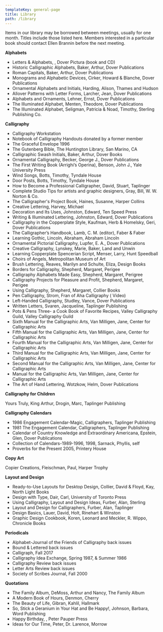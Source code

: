 ```yaml
---
templateKey: general-page
title: Library
path: /library
---
```

Items in our library may be borrowed between meetings, usually for one month. Titles include those listed here. Members interested in a particular book should contact Ellen Brannin before the next meeting.



**Alphabets**

* Letters & Alphabets, , Dover Pictura (book and CD)
* Historic Calligraphic Alphabets, Baker, Arthur, Dover Publications
* Roman Capitals, Baker, Arthur, Dover Publications
* Monograms and Alphabetic Devices, Cirker, Howard & Blanche, Dover Publications
* Ornamental Alphabets and Initials, Harding, Alison, Thames and Hudson
* Allover Patterns with Letter Forms, Larcher, Jean, Dover Publications
* Alphabets and Ornaments, Lehner, Ernst, Dover Publications
* The Illuminated Alphabet, Menten, Theodore, Dover Publications
* The Illuminated Alphabet, Seligman, Patricia & Noad, Timothy, Sterling Publishing Co.



**Calligraphy**

* Calligraphy Workstation
* Notebook of Calligraphy Handouts donated by a former member
* The Graceful Envelope 1996
* The Gutenberg Bible, The Huntington Library, San Marino, CA
* Calligraphic Swash Initials, Baker, Arthur, Dover Books
* Ornamental Calligraphy, Becker, George J., Dover Publications
* The First Writing Book (Arrighi’s Operina), Benson, John J., Yale University Press
* Wind Songs, Botts, Timothy, Tyndale House
* Door Posts, Botts, Timothy, Tyndale House
* How to Become a Professional Calligrapher, David, Stuart, Taplinger
* Complete Studio Tips for artists and graphic designers, Gray, Bill, W. W. Norton & Co.
* The Calligrapher's Project Book, Haines, Susanne, Harper Collins
* Creative Lettering, Harvey, Michael
* Decoration and Its Uses, Johnston, Edward, Ten Speed Press
* Writing & Illuminated Lettering, Johnston, Edward, Dover Publications
* Calligraphy in the Copperplate Style, Kaufman, Herb & Homelsky, Geri, Dover Publications
* The Calligrapher’s Handbook, Lamb, C. M. (editor), Faber & Faber
* Learning Gothic, Lincoln, Abraham, Abraham Lincoln
* Ornamental Pictorial Calligraphy, Lupfer, E. A., Dover Publications
* Creative Calligraphy, Lynskey, Marie, Baker, Land and Unwin
* Learning Copperplate Spencerian Script, Menser, Larry, Hunt Speedball
* Choirs of Angels, Metropolitan Museum of Art
* Brush Lettering, Reaves, Marilyn and Schulte, Eliza, Design Books
* Borders for Calligraphy, Shepherd, Margaret, Perigee
* Calligraphy Alphabets Made Easy, Shepherd, Margaret, Perigree
* Calligraphy Projects for Pleasure and Profit, Shepherd, Margaret, Perigee
* Using Calligraphy, Shepherd, Margaret, Collier Books
* Pen Calligraphy, Strom, Fran of Aha Calligraphy ( Video)
* Left-Handed Calligraphy, Studley, Vance, Dover Publications
* Written Letters, Svaren, Jacqueline, Taplinger Publishing
* Pots & Pens Three- a Cook Book of Favorite Recipes, Valley Calligraphy Guild, Valley Calligraphy Guild
* Sixth Manual for the Calligraphic Arts, Van Milligen, Jane, Center for Calligraphic Arts
* Fifth Manual for the Calligraphic Arts, Van Milligen, Jane, Center for Calligraphic Arts
* Fourth Manual for the Calligraphic Arts, Van Milligen, Jane, Center for Calligraphic Arts
* Third Manual for the Calligraphic Arts, Van Milligen, Jane, Center for Calligraphic Arts
* Second Manual for the Calligraphic Arts, Van Milligen, Jane, Center for Calligraphic Arts
* Manual for the Calligraphic Arts, Van Milligen, Jane, Center for Calligraphic Arts
* The Art of Hand Lettering, Wotzkow, Helm, Dover Publications



**Calligraphy for Children**

Yours Truly, King Arthur, Drogin, Marc, Taplinger Publishing



**Calligraphy Calendars**

* 1986 Engagement Calendar-Magic, Calligraphers, Taplinger Publishing
* 1981 The Engagement Calendar, Calligraphers, Taplinger Publishing
* Calendar of Country Knowledge and Extraordinary Americana, Epstein, Glen, Dover Publications
* Collection of Calendars-1989-1996, 1998, Sarnack, Phyllis, self
* Proverbs for the Present 2005, Printery House



**Copy Art**

Copier Creations, Fleischman, Paul, Harper Trophy



**Layout and Design**

* Ready-to-Use Layouts for Desktop Design, Collier, David & Floyd, Kay, North Light Books
* Design with Type, Dair, Carl, University of Toronto Press
* Using Calligraphy, Layout and Design Ideas, Furber, Alan, Sterling
* Layout and Design for Calligraphers, Furber, Alan, Taplinger
* Design Basics, Lauer, David, Holt, Rinehart & Winston
* Graphic Design Cookbook, Koren, Leonard and Meckler, R. Wippo, Chronicle Books



**Periodicals**

* Alphabet-Journal of the Friends of Calligraphy back issues
* Bound & Lettered back issues
* Calligraph, Fall 2017
* Calligraphy Idea Exchange, Spring 1987, & Summer 1986
* Calligraphy Review back issues
* Letter Arts Review back issues
* Society of Scribes Journal, Fall 2000



**Quotations**

* The Family Album, DeMoss, Arthur and Nancy, The Family Album
* A Modern Book of Hours, Denmon, Cherry
* The Beauty of Life, Gibran, Kahlil, Hallmark
* So, Stick a Geranium in Your Hat and Be Happy!, Johnson, Barbara, Word Publishing
* Happy Birthday, , Peter Pauper Press
* Ideas for Our Time, Peter, Dr. Larence, Morrow
